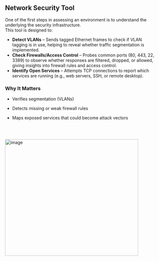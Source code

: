## Network Security Tool

One of the first steps in assessing an environment is to understand the underlying the security infrastructure.  
This tool is designed to:

- **Detect VLANs** – Sends tagged Ethernet frames to check if VLAN tagging is in use, helping to reveal whether traffic segmentation is implemented.  
- **Check Firewalls/Access Control** – Probes common ports (80, 443, 22, 3389) to observe whether responses are filtered, dropped, or allowed, giving insights into firewall rules and access control.  
- **Identify Open Services** – Attempts TCP connections to report which services are running (e.g., web servers, SSH, or remote desktop).  

### Why It Matters
- Verifies segmentation (VLANs)  
- Detects missing or weak firewall rules  
- Maps exposed services that could become attack vectors




  <br><br>

  


<img width="439" height="383" alt="image" src="https://github.com/user-attachments/assets/9b55887e-91d7-4064-b40a-5f68fd733a74" />
